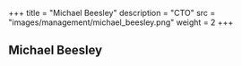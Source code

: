 +++
title = "Michael Beesley"
description = "CTO"
src = "images/management/michael_beesley.png"
weight = 2
+++

## Michael Beesley
